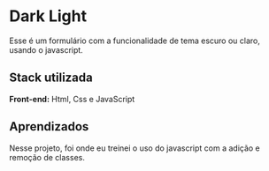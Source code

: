 # Dark Light

Esse é um formulário com a funcionalidade de tema escuro ou claro, usando o javascript.


## Stack utilizada

**Front-end:** Html, Css e JavaScript


## Aprendizados

Nesse projeto, foi onde eu treinei o uso do javascript com a adição e remoção de classes.
